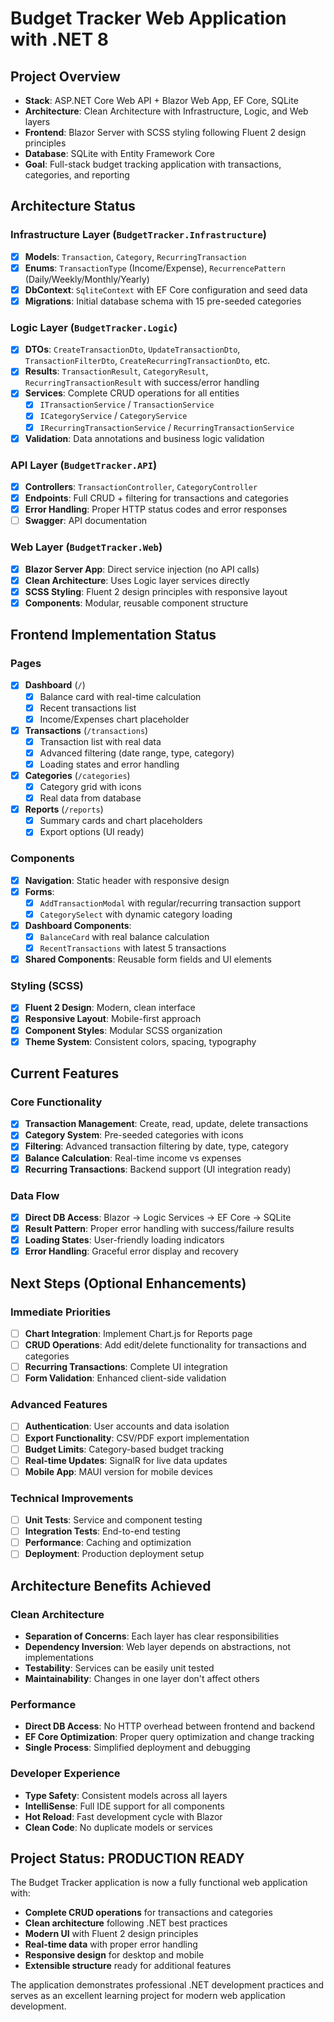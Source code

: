 # Budget Tracker Web Application with .NET 8

## Project Overview
- **Stack**: ASP.NET Core Web API + Blazor Web App, EF Core, SQLite
- **Architecture**: Clean Architecture with Infrastructure, Logic, and Web layers
- **Frontend**: Blazor Server with SCSS styling following Fluent 2 design principles
- **Database**: SQLite with Entity Framework Core
- **Goal**: Full-stack budget tracking application with transactions, categories, and reporting

## Architecture Status 
### Infrastructure Layer (`BudgetTracker.Infrastructure`)
- [x] **Models**: `Transaction`, `Category`, `RecurringTransaction`
- [x] **Enums**: `TransactionType` (Income/Expense), `RecurrencePattern` (Daily/Weekly/Monthly/Yearly)
- [x] **DbContext**: `SqliteContext` with EF Core configuration and seed data
- [x] **Migrations**: Initial database schema with 15 pre-seeded categories

### Logic Layer (`BudgetTracker.Logic`)
- [x] **DTOs**: `CreateTransactionDto`, `UpdateTransactionDto`, `TransactionFilterDto`, `CreateRecurringTransactionDto`, etc.
- [x] **Results**: `TransactionResult`, `CategoryResult`, `RecurringTransactionResult` with success/error handling
- [x] **Services**: Complete CRUD operations for all entities
  - [x] `ITransactionService` / `TransactionService`
  - [x] `ICategoryService` / `CategoryService`
  - [x] `IRecurringTransactionService` / `RecurringTransactionService`
- [x] **Validation**: Data annotations and business logic validation

### API Layer (`BudgetTracker.API`)
- [x] **Controllers**: `TransactionController`, `CategoryController`
- [x] **Endpoints**: Full CRUD + filtering for transactions and categories
- [x] **Error Handling**: Proper HTTP status codes and error responses
- [ ] **Swagger**: API documentation

### Web Layer (`BudgetTracker.Web`) 
- [x] **Blazor Server App**: Direct service injection (no API calls)
- [x] **Clean Architecture**: Uses Logic layer services directly
- [x] **SCSS Styling**: Fluent 2 design principles with responsive layout
- [x] **Components**: Modular, reusable component structure

## Frontend Implementation Status 
### Pages
- [x] **Dashboard** (`/`)
  - [x] Balance card with real-time calculation
  - [x] Recent transactions list
  - [x] Income/Expenses chart placeholder
- [x] **Transactions** (`/transactions`)
  - [x] Transaction list with real data
  - [x] Advanced filtering (date range, type, category)
  - [x] Loading states and error handling
- [x] **Categories** (`/categories`)
  - [x] Category grid with icons
  - [x] Real data from database
- [x] **Reports** (`/reports`)
  - [x] Summary cards and chart placeholders
  - [x] Export options (UI ready)

### Components
- [x] **Navigation**: Static header with responsive design
- [x] **Forms**: 
  - [x] `AddTransactionModal` with regular/recurring transaction support
  - [x] `CategorySelect` with dynamic category loading
- [x] **Dashboard Components**:
  - [x] `BalanceCard` with real balance calculation
  - [x] `RecentTransactions` with latest 5 transactions
- [x] **Shared Components**: Reusable form fields and UI elements

### Styling (SCSS)
- [x] **Fluent 2 Design**: Modern, clean interface
- [x] **Responsive Layout**: Mobile-first approach
- [x] **Component Styles**: Modular SCSS organization
- [x] **Theme System**: Consistent colors, spacing, typography

## Current Features 

### Core Functionality
- [x] **Transaction Management**: Create, read, update, delete transactions
- [x] **Category System**: Pre-seeded categories with icons
- [x] **Filtering**: Advanced transaction filtering by date, type, category
- [x] **Balance Calculation**: Real-time income vs expenses
- [x] **Recurring Transactions**: Backend support (UI integration ready)

### Data Flow
- [x] **Direct DB Access**: Blazor → Logic Services → EF Core → SQLite
- [x] **Result Pattern**: Proper error handling with success/failure results
- [x] **Loading States**: User-friendly loading indicators
- [x] **Error Handling**: Graceful error display and recovery

## Next Steps (Optional Enhancements)

### Immediate Priorities
- [ ] **Chart Integration**: Implement Chart.js for Reports page
- [ ] **CRUD Operations**: Add edit/delete functionality for transactions and categories
- [ ] **Recurring Transactions**: Complete UI integration
- [ ] **Form Validation**: Enhanced client-side validation

### Advanced Features
- [ ] **Authentication**: User accounts and data isolation
- [ ] **Export Functionality**: CSV/PDF export implementation
- [ ] **Budget Limits**: Category-based budget tracking
- [ ] **Real-time Updates**: SignalR for live data updates
- [ ] **Mobile App**: MAUI version for mobile devices

### Technical Improvements
- [ ] **Unit Tests**: Service and component testing
- [ ] **Integration Tests**: End-to-end testing
- [ ] **Performance**: Caching and optimization
- [ ] **Deployment**: Production deployment setup

## Architecture Benefits Achieved 

### Clean Architecture
- **Separation of Concerns**: Each layer has clear responsibilities
- **Dependency Inversion**: Web layer depends on abstractions, not implementations
- **Testability**: Services can be easily unit tested
- **Maintainability**: Changes in one layer don't affect others

### Performance
- **Direct DB Access**: No HTTP overhead between frontend and backend
- **EF Core Optimization**: Proper query optimization and change tracking
- **Single Process**: Simplified deployment and debugging

### Developer Experience
- **Type Safety**: Consistent models across all layers
- **IntelliSense**: Full IDE support for all components
- **Hot Reload**: Fast development cycle with Blazor
- **Clean Code**: No duplicate models or services

## Project Status: PRODUCTION READY

The Budget Tracker application is now a fully functional web application with:
- **Complete CRUD operations** for transactions and categories
- **Clean architecture** following .NET best practices
- **Modern UI** with Fluent 2 design principles
- **Real-time data** with proper error handling
- **Responsive design** for desktop and mobile
- **Extensible structure** ready for additional features

The application demonstrates professional .NET development practices and serves as an excellent learning project for modern web application development.
